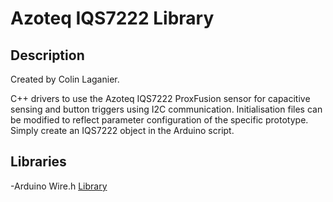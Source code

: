 # Azoteq IQS7222 Library

## Description 

Created by Colin Laganier.

C++ drivers to use the Azoteq IQS7222 ProxFusion sensor for capacitive sensing and button triggers using I2C communication. Initialisation files can be modified to reflect parameter configuration of the specific prototype. Simply create an IQS7222 object in the Arduino script.

## Libraries

-Arduino Wire.h [Library](https://github.com/esp8266/Arduino/blob/master/libraries/Wire/Wire.h)
